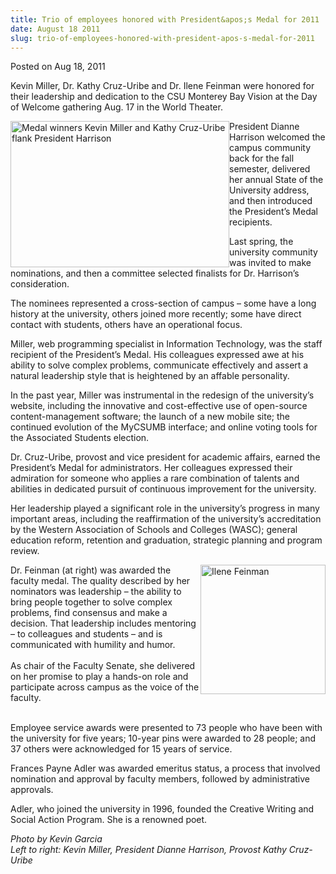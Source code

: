 ```yaml
---
title: Trio of employees honored with President&apos;s Medal for 2011
date: August 18 2011
slug: trio-of-employees-honored-with-president-apos-s-medal-for-2011
---
```





<span class="date">Posted on Aug 18, 2011    </span>
<p>Kevin Miller, Dr. Kathy Cruz-Uribe and Dr. Ilene Feinman were
honored for their leadership and dedication to the CSU Monterey Bay
Vision at the Day of Welcome gathering Aug. 17 in the World
Theater.</p>
<p><img alt="Medal winners Kevin Miller and Kathy Cruz-Uribe flank President Harrison" src="http://news.csumb.edu/sites/default/files/65/attachments/news/images/kevin_kcu_with_pres._harrison.jpg" style="float:left; width:350px; height:234px">President Dianne
Harrison welcomed the campus community back for the fall semester,
delivered her annual State of the University address, and then
introduced the President&#x2019;s Medal recipients.</img></p>
<p>Last spring, the university community was invited to make
nominations, and then a committee selected finalists for Dr.
Harrison&#x2019;s consideration.</p>
<p>The nominees represented a cross-section of campus &#x2013; some have a
long history at the university, others joined more recently; some
have direct contact with students, others have an operational
focus.</p>
<p>Miller, web programming specialist in Information Technology,
was the staff recipient of the President&#x2019;s Medal. His colleagues
expressed awe at his ability to solve complex problems, communicate
effectively and assert a natural leadership style that is
heightened by an affable personality.</p>
<p>In the past year, Miller was instrumental in the redesign of the
university&#x2019;s website, including the innovative and cost-effective
use of open-source content-management software; the launch of a new
mobile site; the continued evolution of the MyCSUMB interface; and
online voting tools for the Associated Students election.</p>
<p>Dr. Cruz-Uribe, provost and vice president for academic affairs,
earned the President&#x2019;s Medal for administrators. Her colleagues
expressed their admiration for someone who applies a rare
combination of talents and abilities in dedicated pursuit of
continuous improvement for the university.</p>
<p>Her leadership played a significant role in the university&#x2019;s
progress in many important areas, including the reaffirmation of
the university&#x2019;s accreditation by the Western Association of
Schools and Colleges (WASC); general education reform, retention
and graduation, strategic planning and program review.</p>
<p><img alt="Ilene Feinman" src="http://news.csumb.edu/sites/default/files/65/attachments/news/images/ilenefinal.jpg" style="float:right; width:200px; height:207px">Dr.
Feinman&#xA0;(at right) was awarded the faculty medal. The quality
described by her nominators was leadership &#x2013; the ability to bring
people together to solve complex problems, find consensus and make
a decision. That leadership includes mentoring &#x2013; to colleagues and
students &#x2013; and is communicated with humility and humor.<br>
<br>
As chair of the Faculty Senate, she delivered on her promise to
play a hands-on role and participate across campus as the voice of
the faculty.</br></br></img></p>
<p>Employee service awards were presented to 73 people who have
been with the university for five years; 10-year pins were awarded
to 28 people; and 37 others were acknowledged for 15 years of
service.</p>
<p>Frances Payne Adler was awarded emeritus status, a process that
involved nomination and approval by faculty members, followed by
administrative approvals.</p>
<p>Adler, who joined the university in 1996, founded the Creative
Writing and Social Action Program. She is a renowned poet.</p>
<p class="small"><em>Photo by Kevin Garcia<br>
Left to right: Kevin Miller, President Dianne Harrison, Provost
Kathy Cruz-Uribe</br></em></p>
<p>&#xA0;</p>
<p><br>
&#xA0;</br></p>





